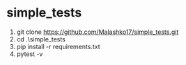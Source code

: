 # simple_tests

1. git clone https://github.com/Malashko17/simple_tests.git
2. cd .\simple_tests
3. pip install -r requirements.txt
4. pytest -v
